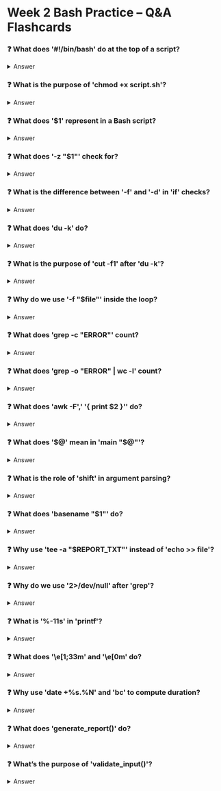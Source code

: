 # Week 2 Bash Practice – Q&A Flashcards

### ❓ What does '#!/bin/bash' do at the top of a script?
<details><summary>Answer</summary>

It tells the system to use the Bash shell to interpret the script.

</details>

### ❓ What is the purpose of 'chmod +x script.sh'?
<details><summary>Answer</summary>

It makes the script executable.

</details>

### ❓ What does '$1' represent in a Bash script?
<details><summary>Answer</summary>

The first argument passed to the script.

</details>

### ❓ What does '-z "$1"' check for?
<details><summary>Answer</summary>

It checks if the argument is an empty string (missing input).

</details>

### ❓ What is the difference between '-f' and '-d' in 'if' checks?
<details><summary>Answer</summary>

'-f' checks if it's a file; '-d' checks if it's a directory.

</details>

### ❓ What does 'du -k' do?
<details><summary>Answer</summary>

Shows file size in kilobytes.

</details>

### ❓ What is the purpose of 'cut -f1' after 'du -k'?
<details><summary>Answer</summary>

Extracts just the size (first column) from the output.

</details>

### ❓ Why do we use '-f "$file"' inside the loop?
<details><summary>Answer</summary>

To ignore directories and only process regular files.

</details>

### ❓ What does 'grep -c "ERROR"' count?
<details><summary>Answer</summary>

The number of lines containing 'ERROR'.

</details>

### ❓ What does 'grep -o "ERROR" | wc -l' count?
<details><summary>Answer</summary>

The total number of 'ERROR' matches, not lines.

</details>

### ❓ What does 'awk -F',' '{ print $2 }'' do?
<details><summary>Answer</summary>

Uses comma as the delimiter and prints the second column.

</details>

### ❓ What does '$@' mean in 'main "$@"'?
<details><summary>Answer</summary>

It passes all arguments to the main function exactly as received.

</details>

### ❓ What is the role of 'shift' in argument parsing?
<details><summary>Answer</summary>

It removes the current argument and moves to the next one.

</details>

### ❓ What does 'basename "$1"' do?
<details><summary>Answer</summary>

Returns only the filename portion of a path.

</details>

### ❓ Why use 'tee -a "$REPORT_TXT"' instead of 'echo >> file'?
<details><summary>Answer</summary>

'tee -a' prints to terminal and appends to the file at the same time.

</details>

### ❓ Why do we use '2>/dev/null' after 'grep'?
<details><summary>Answer</summary>

To suppress errors (e.g., binary file, permission denied).

</details>

### ❓ What is '%-11s' in 'printf'?
<details><summary>Answer</summary>

It formats the string left-aligned in a column 11 characters wide.

</details>

### ❓ What does '\e[1;33m' and '\e[0m' do?
<details><summary>Answer</summary>

'\e[1;33m' sets yellow bold text, and '\e[0m' resets formatting.

</details>

### ❓ Why use 'date +%s.%N' and 'bc' to compute duration?
<details><summary>Answer</summary>

'date +%s.%N' gives high-precision time, and 'bc' is needed for float math.

</details>

### ❓ What does 'generate_report()' do?
<details><summary>Answer</summary>

Scans log files, counts keyword matches, writes TXT/CSV reports.

</details>

### ❓ What’s the purpose of 'validate_input()'?
<details><summary>Answer</summary>

Ensures the log directory and keywords are valid before continuing.

</details>
